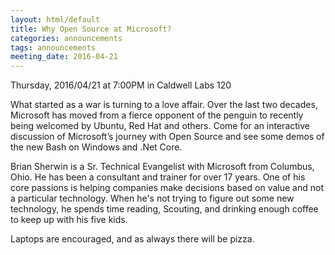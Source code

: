 ```yaml
---
layout: html/default
title: Why Open Source at Microsoft?
categories: announcements
tags: announcements
meeting_date: 2016-04-21
---
```


<!-- INSERT TEXT HERE -->
Thursday, 2016/04/21 at 7:00PM in Caldwell Labs 120

What started as a war is turning to a love affair. Over the last two decades, Microsoft has moved from a fierce opponent of the penguin to recently being welcomed by Ubuntu, Red Hat and others. Come for an interactive discussion of Microsoft’s journey with Open Source and see some demos of the new Bash on Windows and .Net Core.
 
Brian Sherwin is a Sr. Technical Evangelist with Microsoft from Columbus, Ohio. He has been a consultant and trainer for over 17 years. One of his core passions is helping companies make decisions based on value and not a particular technology. When he's not trying to figure out some new technology, he spends time reading, Scouting, and drinking enough coffee to keep up with his five kids. 

Laptops are encouraged, and as always there will be pizza.
<!-- DO NOT REMOVE -->
<!-- generated by _helpers/newPost.rb -->
